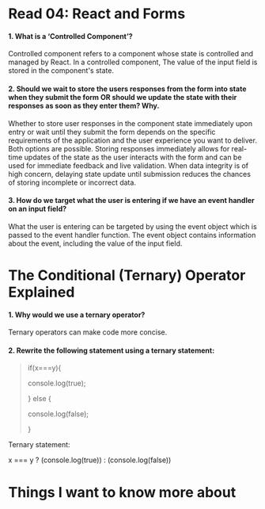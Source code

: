 # Read 04: React and Forms

#### 1. What is a ‘Controlled Component’?

Controlled component refers to a component whose state is controlled and managed by React. In a controlled component, The value of the input field is stored in the component's state.

#### 2. Should we wait to store the users responses from the form into state when they submit the form OR should we update the state with their responses as soon as they enter them? Why.

Whether to store user responses in the component state immediately upon entry or wait until they submit the form depends on the specific requirements of the application and the user experience you want to deliver. Both options are possible. Storing responses immediately allows for real-time updates of the state as the user interacts with the form and can be used for immediate feedback and live validation. When data integrity is of high concern, delaying state update until submission reduces the chances of storing incomplete or incorrect data.

#### 3. How do we target what the user is entering if we have an event handler on an input field?

What the user is entering can be targeted by using the event object which is passed to the event handler function. The event object contains information about the event, including the value of the input field.

# The Conditional (Ternary) Operator Explained

#### 1. Why would we use a ternary operator?

Ternary operators can make code more concise.

#### 2. Rewrite the following statement using a ternary statement:

>if(x===y){
>
>   console.log(true);
>
>} else {
>
>   console.log(false);
>
>}

Ternary statement:

x === y ? (console.log(true)) : (console.log(false))

# Things I want to know more about